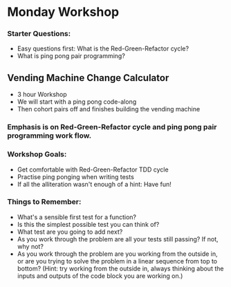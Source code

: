 # Monday Workshop

### Starter Questions:
* Easy questions first: What is the Red-Green-Refactor cycle?
* What is ping pong pair programming?

## Vending Machine Change Calculator
* 3 hour Workshop
* We will start with a ping pong code-along
* Then cohort pairs off and finishes building the vending machine

### Emphasis is on Red-Green-Refactor cycle and ping pong pair programming work flow.

### Workshop Goals:

* Get comfortable with Red-Green-Refactor TDD cycle
* Practise ping ponging when writing tests
* If all the alliteration wasn't enough of a hint: Have fun!

### Things to Remember:
* What's a sensible first test for a function?
* Is this the simplest possible test you can think of?
* What test are you going to add next?
* As you work through the problem are all your tests still passing? If not, why not?
* As you work through the problem are you working from the outside in, or are you trying to solve the problem in a linear sequence from top to bottom? (Hint: try working from the outside in, always thinking about the inputs and outputs of the code block you are working on.)
